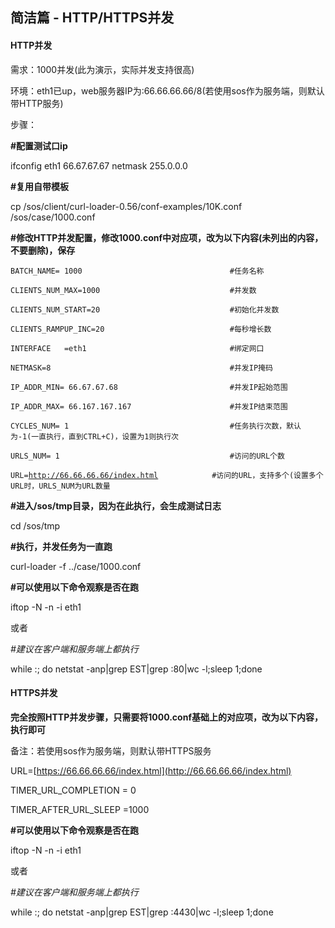 ## 简洁篇 - HTTP/HTTPS并发

#### **HTTP并发**

需求：1000并发\(此为演示，实际并发支持很高\)

环境：eth1已up，web服务器IP为:66.66.66.66/8\(若使用sos作为服务端，则默认带HTTP服务\)

步骤：

**\#配置测试口ip**

ifconfig eth1 66.67.67.67 netmask 255.0.0.0

**\#复用自带模板**

cp /sos/client/curl-loader-0.56/conf-examples/10K.conf /sos/case/1000.conf

**\#修改HTTP并发配置，修改1000.conf中对应项，改为以下内容\(未列出的内容，不要删除\)，保存**

`BATCH_NAME= 1000                                 #任务名称`

`CLIENTS_NUM_MAX=1000                             #并发数`

`CLIENTS_NUM_START=20                             #初始化并发数`

`CLIENTS_RAMPUP_INC=20                            #每秒增长数`

`INTERFACE   =eth1                                #绑定网口`

`NETMASK=8                                        #并发IP掩码`

`IP_ADDR_MIN= 66.67.67.68                         #并发IP起始范围`

`IP_ADDR_MAX= 66.167.167.167                      #并发IP结束范围`

`CYCLES_NUM= 1                                    #任务执行次数，默认为-1(一直执行，直到CTRL+C)，设置为1则执行次`

`URLS_NUM= 1                                      #访问的URL个数`

`URL=`[`http://66.66.66.66/index.html`](http://66.66.66.66/index.html)`            #访问的URL，支持多个(设置多个URL时，URLS_NUM为URL数量`

**\#进入/sos/tmp目录，因为在此执行，会生成测试日志**

cd /sos/tmp

**\#执行，并发任务为一直跑**

curl-loader -f ../case/1000.conf

**\#可以使用以下命令观察是否在跑**

iftop -N -n -i eth1

或者

_\#建议在客户端和服务端上都执行_

while :; do netstat -anp\|grep EST\|grep :80\|wc -l;sleep 1;done

#### **HTTPS并发**

**完全按照HTTP并发步骤，只需要将1000.conf基础上的对应项，改为以下内容，执行即可**

备注：若使用sos作为服务端，则默认带HTTPS服务

URL=[https://66.66.66.66/index.html](http://66.66.66.66/index.html)

TIMER\_URL\_COMPLETION = 0

TIMER\_AFTER\_URL\_SLEEP =1000

**\#可以使用以下命令观察是否在跑**

iftop -N -n -i eth1

或者

_\#建议在客户端和服务端上都执行_

while :; do netstat -anp\|grep EST\|grep :4430\|wc -l;sleep 1;done


